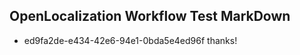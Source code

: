 ## OpenLocalization Workflow Test MarkDown
* ed9fa2de-e434-42e6-94e1-0bda5e4ed96f thanks!

<!--HONumber=Jul16_HO2-->


